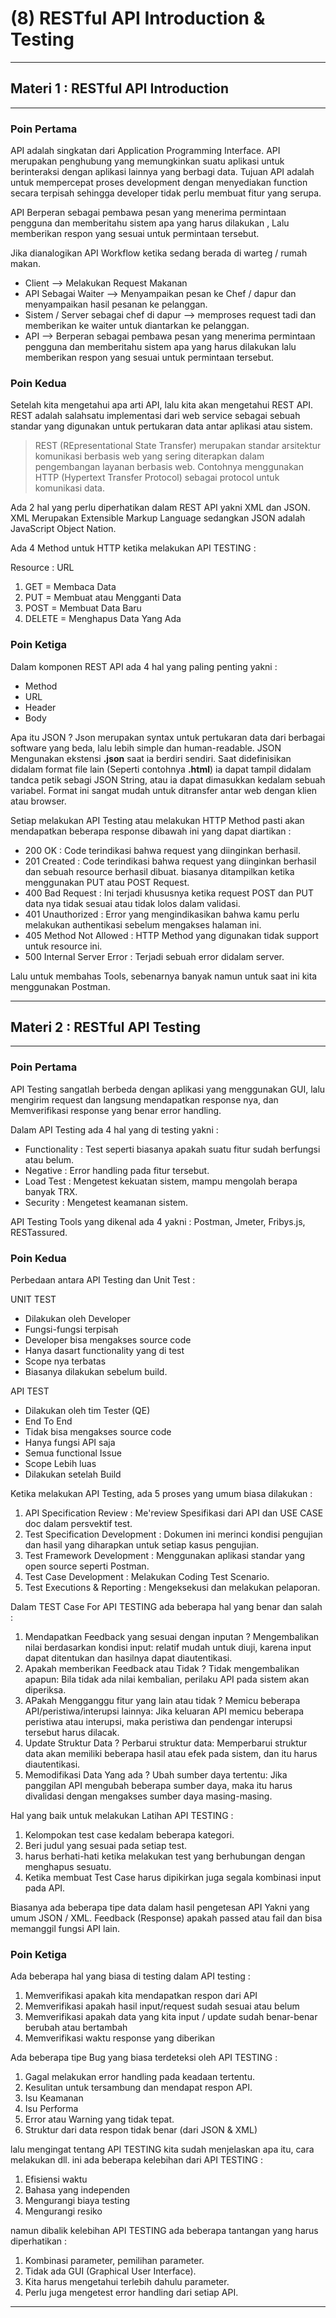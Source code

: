 # (8) RESTful API Introduction & Testing

---

## Materi 1 : RESTful API Introduction

---
### Poin Pertama

API adalah singkatan dari Application Programming Interface. API merupakan penghubung yang memungkinkan suatu aplikasi untuk berinteraksi dengan aplikasi lainnya yang berbagi data. Tujuan API adalah untuk mempercepat proses development dengan menyediakan function secara terpisah sehingga developer tidak perlu membuat fitur yang serupa.

API Berperan sebagai pembawa pesan yang menerima permintaan pengguna dan memberitahu sistem apa yang harus dilakukan , Lalu memberikan respon yang sesuai untuk permintaan tersebut.

Jika dianalogikan API Workflow ketika sedang berada di warteg / rumah makan.

- Client --> Melakukan Request Makanan
- API Sebagai Waiter --> Menyampaikan pesan ke Chef / dapur dan menyampaikan hasil pesanan ke pelanggan.
- Sistem / Server sebagai chef di dapur --> memproses request tadi dan memberikan ke waiter untuk diantarkan ke pelanggan.
- API --> Berperan sebagai pembawa pesan yang menerima permintaan pengguna dan memberitahu sistem apa yang harus dilakukan lalu memberikan respon yang sesuai untuk permintaan tersebut.

### Poin Kedua

Setelah kita mengetahui apa arti API, lalu kita akan mengetahui REST API. REST adalah salahsatu implementasi dari web service sebagai sebuah standar yang digunakan untuk pertukaran data antar aplikasi atau sistem.

> REST (REpresentational State Transfer) merupakan standar arsitektur komunikasi berbasis web yang sering diterapkan dalam pengembangan layanan berbasis web. Contohnya menggunakan HTTP (Hypertext Transfer Protocol) sebagai protocol untuk komunikasi data.

Ada 2 hal yang perlu diperhatikan dalam REST API yakni XML dan JSON. XML Merupakan Extensible Markup Language sedangkan JSON adalah JavaScript Object Nation.

Ada 4 Method untuk HTTP ketika melakukan API TESTING :

Resource : URL

1. GET = Membaca Data
2. PUT = Membuat atau Mengganti Data
3. POST = Membuat Data Baru
4. DELETE = Menghapus Data Yang Ada

### Poin Ketiga

Dalam komponen REST API ada 4 hal yang paling penting yakni :

- Method
- URL
- Header
- Body

Apa itu JSON ? Json merupakan syntax untuk pertukaran data dari berbagai software yang beda, lalu lebih simple dan human-readable. JSON Mengunakan ekstensi **.json** saat ia berdiri sendiri. Saat didefinisikan didalam format file lain (Seperti contohnya **.html**) ia dapat tampil didalam tandca petik sebagi JSON String, atau ia dapat dimasukkan kedalam sebuah variabel. Format ini sangat mudah untuk ditransfer antar web dengan klien atau browser.

Setiap melakukan API Testing atau melakukan HTTP Method pasti akan mendapatkan beberapa response dibawah ini yang dapat diartikan :

- 200 OK : Code terindikasi bahwa request yang diinginkan berhasil.
- 201 Created : Code terindikasi bahwa request yang diinginkan berhasil dan sebuah resource berhasil dibuat. biasanya ditampilkan ketika menggunakan PUT atau POST Request.
- 400 Bad Request : Ini terjadi khususnya ketika request POST dan PUT data nya tidak sesuai atau tidak lolos dalam validasi.
- 401 Unauthorized : Error yang mengindikasikan bahwa kamu perlu melakukan authentikasi sebelum mengakses  halaman ini.
- 405 Method Not Allowed : HTTP Method yang digunakan tidak support untuk resource ini.
- 500 Internal Server Error : Terjadi sebuah error didalam server.

Lalu untuk membahas Tools, sebenarnya banyak namun untuk saat ini kita menggunakan Postman.

---

## Materi 2 : RESTful API Testing

---

### Poin Pertama

API Testing sangatlah berbeda dengan aplikasi yang menggunakan GUI, lalu mengirim request dan langsung mendapatkan response nya, dan Memverifikasi response yang benar error handling.

Dalam API Testing ada 4 hal yang di testing yakni :

- Functionality : Test seperti biasanya apakah suatu fitur sudah berfungsi atau belum.
- Negative : Error handling pada fitur tersebut.
- Load Test : Mengetest kekuatan sistem, mampu mengolah berapa banyak TRX.
- Security : Mengetest keamanan sistem.

API Testing Tools yang dikenal ada 4 yakni : Postman, Jmeter, Fribys.js, RESTassured.

### Poin Kedua

Perbedaan antara API Testing dan Unit Test :

UNIT TEST

- Dilakukan oleh Developer
- Fungsi-fungsi terpisah
- Developer bisa mengakses source code
- Hanya dasart functionality yang di test
- Scope nya terbatas
- Biasanya dilakukan sebelum build.

API TEST

- Dilakukan oleh tim Tester (QE)
- End To End
- Tidak bisa mengakses source code
- Hanya fungsi API saja
- Semua functional Issue
- Scope Lebih luas
- Dilakukan setelah Build

Ketika melakukan API Testing, ada 5 proses yang umum biasa dilakukan :

1. API Specification Review : Me'review Spesifikasi dari API dan USE CASE doc dalam persvektif test.
2. Test Specification Development : Dokumen ini merinci kondisi pengujian dan hasil yang diharapkan untuk setiap kasus pengujian.
3. Test Framework Development : Menggunakan aplikasi standar yang open source seperti Postman.
4. Test Case Development : Melakukan Coding Test Scenario.
5. Test Executions & Reporting :  Mengeksekusi dan melakukan pelaporan.

Dalam TEST Case For API TESTING  ada beberapa hal yang benar dan salah :

1. Mendapatkan  Feedback yang sesuai dengan inputan ? Mengembalikan nilai berdasarkan kondisi input: relatif mudah untuk diuji, karena input dapat ditentukan dan hasilnya dapat diautentikasi.
2. Apakah memberikan Feedback atau Tidak ? Tidak mengembalikan apapun: Bila tidak ada nilai kembalian, perilaku API pada sistem akan diperiksa.
3. APakah Mengganggu fitur yang lain atau tidak ?  Memicu beberapa API/peristiwa/interupsi lainnya: Jika keluaran API memicu beberapa peristiwa atau interupsi, maka peristiwa dan pendengar interupsi tersebut harus dilacak.
4. Update Struktur Data ? Perbarui struktur data: Memperbarui struktur data akan memiliki beberapa hasil atau efek pada sistem, dan itu harus diautentikasi.
5. Memodifikasi Data Yang ada ? Ubah sumber daya tertentu: Jika panggilan API mengubah beberapa sumber daya, maka itu harus divalidasi dengan mengakses sumber daya masing-masing.

Hal yang baik untuk melakukan Latihan API TESTING :

1. Kelompokan test case kedalam beberapa kategori.
2. Beri judul yang sesuai pada setiap test.
3. harus berhati-hati ketika melakukan test yang berhubungan dengan menghapus sesuatu.
4. Ketika membuat Test Case harus dipikirkan juga segala kombinasi input pada API.

Biasanya ada beberapa tipe data dalam hasil pengetesan API Yakni yang umum JSON / XML. Feedback (Response) apakah passed atau fail dan bisa memanggil fungsi API lain.

### Poin Ketiga

Ada beberapa hal yang biasa di testing dalam API testing :

1. Memverifikasi apakah kita mendapatkan respon dari API
2. Memverifikasi apakah hasil input/request sudah sesuai atau belum
3. Memverifikasi apakah data yang kita input / update sudah benar-benar berubah atau bertambah
4. Memverifikasi waktu response yang diberikan

Ada beberapa tipe Bug yang biasa terdeteksi oleh API TESTING :

1. Gagal melakukan error handling pada keadaan tertentu.
2. Kesulitan untuk tersambung dan mendapat respon API.
3. Isu Keamanan
4. Isu Performa
5. Error atau Warning yang tidak tepat.
6. Struktur dari data respon tidak benar (dari JSON & XML)

lalu mengingat tentang API TESTING kita sudah menjelaskan apa itu, cara melakukan dll. ini ada beberapa kelebihan dari API TESTING :

1. Efisiensi waktu
2. Bahasa yang independen
3. Mengurangi biaya testing
4. Mengurangi resiko

namun dibalik kelebihan API TESTING ada beberapa tantangan yang harus diperhatikan :

1. Kombinasi parameter, pemilihan parameter.
2. Tidak ada GUI (Graphical User Interface).
3. Kita harus mengetahui terlebih dahulu parameter.
4. Perlu juga mengetest error handling dari setiap API.

---
